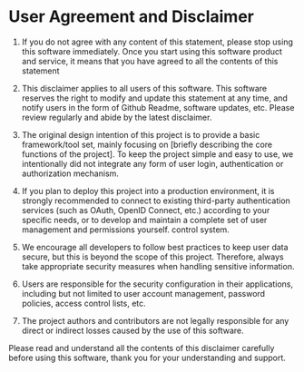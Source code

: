# User Agreement and Disclaimer

1. If you do not agree with any content of this statement, please stop using this software immediately. Once you start using this software product and service, it means that you have agreed to all the contents of this statement

2. This disclaimer applies to all users of this software. This software reserves the right to modify and update this statement at any time, and notify users in the form of Github Readme, software updates, etc. Please review regularly and abide by the latest disclaimer.

3. The original design intention of this project is to provide a basic framework/tool ​​set, mainly focusing on [briefly describing the core functions of the project]. To keep the project simple and easy to use, we intentionally did not integrate any form of user login, authentication or authorization mechanism.

4. If you plan to deploy this project into a production environment, it is strongly recommended to connect to existing third-party authentication services (such as OAuth, OpenID Connect, etc.) according to your specific needs, or to develop and maintain a complete set of user management and permissions yourself. control system.

5. We encourage all developers to follow best practices to keep user data secure, but this is beyond the scope of this project. Therefore, always take appropriate security measures when handling sensitive information.

6. Users are responsible for the security configuration in their applications, including but not limited to user account management, password policies, access control lists, etc.

7. The project authors and contributors are not legally responsible for any direct or indirect losses caused by the use of this software.


Please read and understand all the contents of this disclaimer carefully before using this software, thank you for your understanding and support.

 

